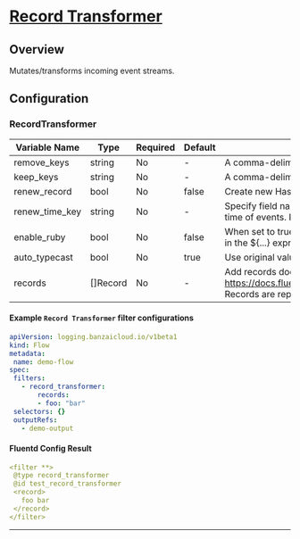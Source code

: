 # [Record Transformer](https://docs.fluentd.org/filter/record_transformer)
## Overview
 Mutates/transforms incoming event streams.

## Configuration
### RecordTransformer
| Variable Name | Type | Required | Default | Description |
|---|---|---|---|---|
| remove_keys | string | No | - | A comma-delimited list of keys to delete<br> |
| keep_keys | string | No | - | A comma-delimited list of keys to keep.<br> |
| renew_record | bool | No |  false | Create new Hash to transform incoming data <br> |
| renew_time_key | string | No | - | Specify field name of the record to overwrite the time of events. Its value must be unix time.<br> |
| enable_ruby | bool | No |  false | When set to true, the full Ruby syntax is enabled in the ${...} expression. <br> |
| auto_typecast | bool | No |  true | Use original value type. <br> |
| records | []Record | No | - | Add records docs at: https://docs.fluentd.org/filter/record_transformer<br>Records are represented as maps: `key: value`<br> |
 #### Example `Record Transformer` filter configurations
 ```yaml
apiVersion: logging.banzaicloud.io/v1beta1
kind: Flow
metadata:
  name: demo-flow
spec:
  filters:
    - record_transformer:
        records:
        - foo: "bar"
  selectors: {}
  outputRefs:
    - demo-output
 ```

 #### Fluentd Config Result
 ```yaml
<filter **>
  @type record_transformer
  @id test_record_transformer
  <record>
    foo bar
  </record>
</filter>
 ```

---
